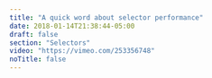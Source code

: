 ```yaml
---
title: "A quick word about selector performance"
date: 2018-01-14T21:38:44-05:00
draft: false
section: "Selectors"
video: "https://vimeo.com/253356748"
noTitle: false
---
```


